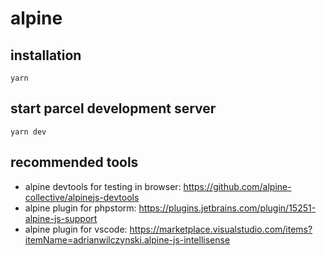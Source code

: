 # alpine

## installation
    yarn

## start parcel development server
    yarn dev
## recommended tools
- alpine devtools for testing in browser: https://github.com/alpine-collective/alpinejs-devtools
- alpine plugin for phpstorm: https://plugins.jetbrains.com/plugin/15251-alpine-js-support
- alpine plugin for vscode: https://marketplace.visualstudio.com/items?itemName=adrianwilczynski.alpine-js-intellisense
